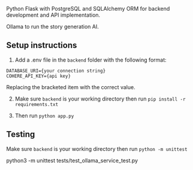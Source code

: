 Python Flask with PostgreSQL and SQLAlchemy ORM for backend development and API implementation.

Ollama to run the story generation AI.

## Setup instructions

1. Add a .env file in the `backend` folder with the following format:

```
DATABASE_URI={your connection string}
COHERE_API_KEY={api key}
```

Replacing the bracketed item with the correct value.

2. Make sure `backend` is your working directory then run
`pip install -r requirements.txt`

3. Then run
`python app.py`

## Testing

Make sure `backend` is your working directory then run
```python -m unittest``` 

python3 -m unittest tests/test_ollama_service_test.py